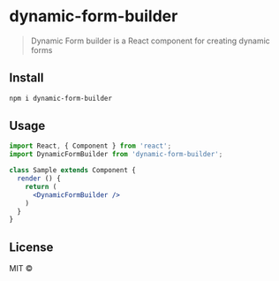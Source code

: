 # dynamic-form-builder

> Dynamic Form builder is a React component for creating dynamic forms

## Install

```bash
npm i dynamic-form-builder
```

## Usage

```jsx
import React, { Component } from 'react';
import DynamicFormBuilder from 'dynamic-form-builder';

class Sample extends Component {
  render () {
    return (
      <DynamicFormBuilder />
    )
  }
}
```

## License

MIT © [](https://github.com/)
